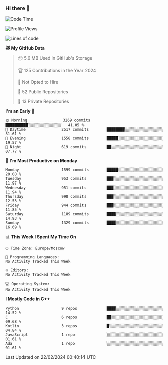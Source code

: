 ### Hi there 👋

<!--
**SemenMartynov/SemenMartynov** is a ✨ _special_ ✨ repository because its `README.md` (this file) appears on your GitHub profile.

Here are some ideas to get you started:

- 🔭 I’m currently working on ...
- 🌱 I’m currently learning ...
- 👯 I’m looking to collaborate on ...
- 🤔 I’m looking for help with ...
- 💬 Ask me about ...
- 📫 How to reach me: ...
- 😄 Pronouns: ...
- ⚡ Fun fact: ...
-->

<!--START_SECTION:waka-->
![Code Time](http://img.shields.io/badge/Code%20Time-0%20secs-blue)

![Profile Views](http://img.shields.io/badge/Profile%20Views-1-blue)

![Lines of code](https://img.shields.io/badge/From%20Hello%20World%20I%27ve%20Written-6.8%20million%20lines%20of%20code-blue)

**🐱 My GitHub Data** 

> 📦 5.6 MB Used in GitHub's Storage 
 > 
> 🏆 125 Contributions in the Year 2024
 > 
> 🚫 Not Opted to Hire
 > 
> 📜 52 Public Repositories 
 > 
> 🔑 13 Private Repositories 
 > 
**I'm an Early 🐤** 

```text
🌞 Morning                3269 commits        ██████████░░░░░░░░░░░░░░░   41.05 % 
🌆 Daytime                2517 commits        ████████░░░░░░░░░░░░░░░░░   31.61 % 
🌃 Evening                1558 commits        █████░░░░░░░░░░░░░░░░░░░░   19.57 % 
🌙 Night                  619 commits         ██░░░░░░░░░░░░░░░░░░░░░░░   07.77 % 
```
📅 **I'm Most Productive on Monday** 

```text
Monday                   1599 commits        █████░░░░░░░░░░░░░░░░░░░░   20.08 % 
Tuesday                  953 commits         ███░░░░░░░░░░░░░░░░░░░░░░   11.97 % 
Wednesday                951 commits         ███░░░░░░░░░░░░░░░░░░░░░░   11.94 % 
Thursday                 998 commits         ███░░░░░░░░░░░░░░░░░░░░░░   12.53 % 
Friday                   944 commits         ███░░░░░░░░░░░░░░░░░░░░░░   11.85 % 
Saturday                 1189 commits        ████░░░░░░░░░░░░░░░░░░░░░   14.93 % 
Sunday                   1329 commits        ████░░░░░░░░░░░░░░░░░░░░░   16.69 % 
```


📊 **This Week I Spent My Time On** 

```text
🕑︎ Time Zone: Europe/Moscow

💬 Programming Languages: 
No Activity Tracked This Week

🔥 Editors: 
No Activity Tracked This Week

💻 Operating System: 
No Activity Tracked This Week
```

**I Mostly Code in C++** 

```text
Python                   9 repos             ████░░░░░░░░░░░░░░░░░░░░░   14.52 % 
C                        6 repos             ██░░░░░░░░░░░░░░░░░░░░░░░   09.68 % 
Kotlin                   3 repos             █░░░░░░░░░░░░░░░░░░░░░░░░   04.84 % 
JavaScript               1 repo              ░░░░░░░░░░░░░░░░░░░░░░░░░   01.61 % 
Ada                      1 repo              ░░░░░░░░░░░░░░░░░░░░░░░░░   01.61 % 
```




 Last Updated on 22/02/2024 00:40:14 UTC
<!--END_SECTION:waka-->